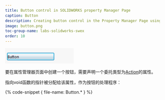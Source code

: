```yaml
---
title: Button control in SOLIDWORKS property Manager Page
caption: Button
description: Creating button control in the Property Manager Page using SwEx.PMPage framework
image: button.png
toc-group-name: labs-solidworks-swex
order: 10
---
```

![按钮控件](button.png)

要在属性管理器页面中创建一个按钮，需要声明一个委托类型为[Action](https://docs.microsoft.com/zh-cn/dotnet/api/system.action?view=netframework-4.8)的属性。

指向void函数的指针被分配给该属性，作为按钮的处理程序：

{% code-snippet { file-name: Button.* } %}